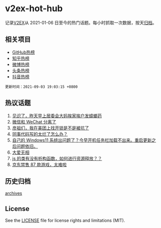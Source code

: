 # v2ex-hot-hub

 记录[V2EX](https://www.v2ex.com/)从 2021-01-06 日至今的热门话题。每小时抓取一次数据，按天[归档](archives)。
 
 ## 相关项目

- [GitHub热榜](https://github.com/snaildev/github-hot-hub)
- [知乎热榜](https://github.com/snaildev/zhihu-hot-hub)
- [微博热榜](https://github.com/snaildev/weibo-hot-hub)
- [头条热榜](https://github.com/snaildev/toutiao-hot-hub)
- [抖音热榜](https://github.com/snaildev/douyin-hot-hub)


 `更新时间：2021-09-03 19:03:15 +0800`

## 热议话题

1. [见识了，昨天早上居委会大妈挨家挨户发蟑螂药](https://www.v2ex.com/t/799576)
1. [微信和 WeChat 分离了](https://www.v2ex.com/t/799546)
1. [彦祖们，我在美团上找开锁是不是被坑了](https://www.v2ex.com/t/799557)
1. [同事代码写的太烂了怎么办？](https://www.v2ex.com/t/799688)
1. [自己的 Windows11 系统出问题了？今早开机任务栏加载不出来。重启更新之后问题依旧。](https://www.v2ex.com/t/799583)
1. [大爱无相](https://www.v2ex.com/t/799594)
1. [js 的类有没有析构函数，如何进行资源释放？？](https://www.v2ex.com/t/799592)
1. [京东禁售 87 款游戏，太难啦](https://www.v2ex.com/t/799665)

## 历史归档

[archives](archives)

## License

See the [LICENSE](LICENSE) file for license rights and limitations (MIT).
